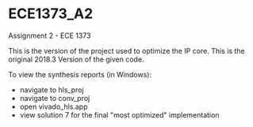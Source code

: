 # ECE1373_A2
 Assignment 2 - ECE 1373

This is the version of the project used to optimize the IP core. This is the original 2018.3 Version of the given code. 

To view the synthesis reports (in Windows): 
- navigate to hls_proj
- navigate to conv_proj
- open vivado_hls.app
- view solution 7 for the final "most optimized" implementation
